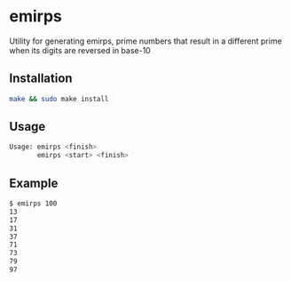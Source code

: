 # emirps

Utility for generating emirps, prime numbers that result in a different prime when its digits are reversed in base-10

## Installation

```bash
make && sudo make install
```

## Usage

```bash
Usage: emirps <finish>
       emirps <start> <finish>
```

## Example

```bash
$ emirps 100
13
17
31
37
71
73
79
97
```
